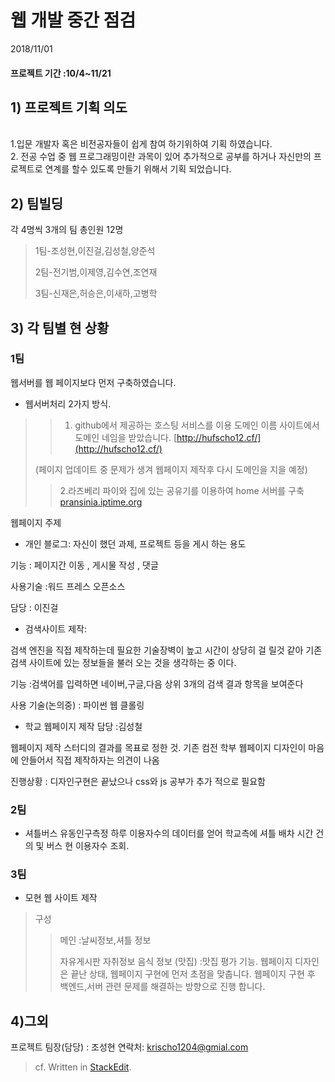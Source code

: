 # 웹 개발 중간 점검  
  2018/11/01 
#### 프로젝트 기간 :10/4~11/21
## 1) 프로젝트 기획 의도


<br>1.입문 개발자 혹은 비전공자들이  쉽게 참여 하기위하여 기획 하였습니다.</br> 
2. 전공  수업 중 웹 프로그래밍이란 과목이 있어 추가적으로 공부를 하거나 자신만의  프로젝트로 연계를 할수 있도록 만들기 위해서 기획 되었습니다.

## 2) 팀빌딩

각 4명씩 3개의 팀 총인원 12명


>1팀-조성현,이진걸,김성철,양준석
>
>2팀-전기범,이제영,김수연,조연재
>
>3팀-신재은,허승은,이새하,고병학


## 3) 각 팀별 현 상황

### 1팀
웹서버를 웹 페이지보다 먼저 구축하였습니다.
>
* 웹서버처리   2가지 방식.
>>1. github에서 제공하는 호스팅 서비스를 이용
>도메인 이름 사이트에서 도메인 네임을 받았습니다.
>[http://hufscho12.cf/](http://hufscho12.cf/)
>
>(페이지 업데이트 중 문제가 생겨 웹페이지 제작후 다시 도메인을 지을 예정)
>>2.라즈베리 파이와 집에 있는 공유기를 이용하여 home 서버를 구축
>> [pransinia.iptime.org](pransinia.iptime.org)

  웹페이지 주제 
* 개인 블로그: 자신이 했던 과제, 프로젝트 등을 게시 하는 용도 

기능 : 페이지간 이동 , 게시물 작성 , 댓글

사용기술 :워드 프레스 오픈소스

담당 : 이진걸

* 검색사이트 제작:

검색 엔진을 직접 제작하는데 필요한 기술장벽이 높고 시간이 상당히 걸 릴것 같아 기존 검색 사이트에 있는 정보들을 불러 오는 것을 생각하는 중 이다.

기능 :검색어를 입력하면 네이버,구글,다음 상위 3개의 검색 결과 항목을 보여준다

사용 기술(논의중) : 파이썬 웹 클롤링


* 학교 웹페이지 제작 담당 :김성철

웹페이지 제작 스터디의 결과를 목표로 정한 것. 기존 컴전 학부 웹페이지 디자인이 마음에 안들어서 직접 제작하자는 의견이 나옴

진행상황 : 디자인구현은 끝났으나 css와 js 공부가 추가 적으로 필요함


### 2팀
* 셔틀버스 유동인구측정
  하루 이용자수의 데이터를 얻어 학교측에 셔틀 배차 시간 건의 및 버스 현 이용자수 조회.
  
### 3팀
* 모현 웹 사이트 제작

>구성 
>>메인 :날씨정보,셔틀 정보
>>
>>자유게시판
>> 자취정보
>>음식 정보 (맛집) :맛집 평가 기능.
>웹페이지 디자인은 끝난 상태, 웹페이지 구현에 먼저 초점을 맞춥니다.
>웹페이지 구현 후 백엔드,서버 관련 문제를 해결하는 방향으로 진행 합니다.
 ## 4)그외
 프로젝트 팀장(담당) : 조성현
연락처: [krischo1204@gmial.com](mailto:krischo1204@gmial.com)
>cf. Written in [StackEdit](https://stackedit.io/).
